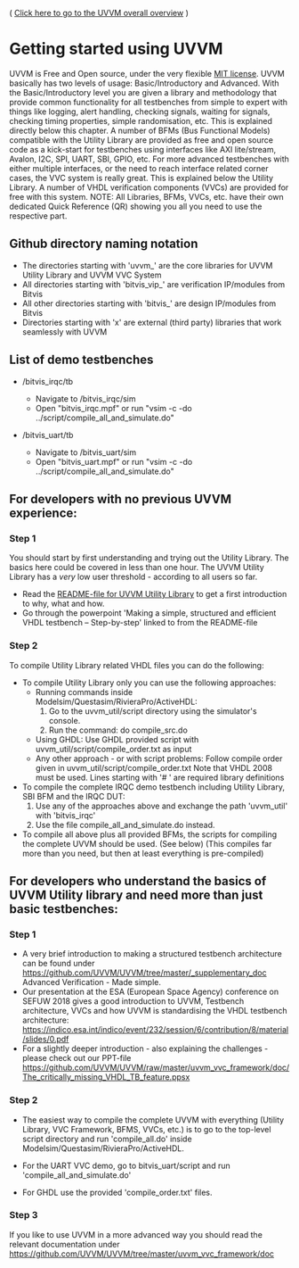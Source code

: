 ( [Click here to go to the UVVM overall overview](https://github.com/UVVM/UVVM/blob/master/README.md) )

# Getting started using UVVM

UVVM is Free and Open source, under the very flexible [MIT license](https://github.com/UVVM/UVVM/blob/master/LICENSE).
UVVM basically has two levels of usage: Basic/Introductory and Advanced.
With the Basic/Introductory level you are given a library and methodology that provide common functionality for all testbenches from simple to expert with things like logging, alert handling, checking signals, waiting for signals, checking timing properties, simple randomisation, etc. This is explained directly below this chapter.
A number of BFMs (Bus Functional Models) compatible with the Utility Library are provided as free and open source code as a kick-start for testbenches using interfaces like AXI lite/stream, Avalon, I2C, SPI, UART, SBI, GPIO, etc.
For more advanced testbenches with either multiple interfaces, or the need to reach interface related corner cases, the VVC system is really great. This is explained below the Utility Library.
A number of VHDL verification components (VVCs) are provided for free with this system.
NOTE: All Libraries, BFMs, VVCs, etc. have their own dedicated Quick Reference (QR) showing you all you need to use the respective part.

## Github directory naming notation
- The directories starting with 'uvvm_' are the core libraries for UVVM Utility Library and UVVM VVC System
- All directories starting with 'bitvis_vip_' are verification IP/modules from Bitvis
- All other directories starting with 'bitvis_' are design IP/modules from Bitvis
- Directories starting with 'x' are external (third party) libraries that work seamlessly with UVVM

## List of demo testbenches
 - /bitvis_irqc/tb
    - Navigate to /bitvis_irqc/sim
    - Open "bitvis_irqc.mpf" or run "vsim -c -do ../script/compile_all_and_simulate.do"

 - /bitvis_uart/tb
    - Navigate to /bitvis_uart/sim
    - Open "bitvis_uart.mpf" or run "vsim -c -do ../script/compile_all_and_simulate.do"

## For developers with no previous UVVM experience:
### Step 1
You should start by first understanding and trying out the Utility Library. The basics here could be covered in less than one hour. The UVVM Utility Library has a *very* low user threshold - according to all users so far.
* Read the [README-file for UVVM Utility Library](https://github.com/UVVM/UVVM/blob/master/README_UVVM_Utility_Library.md) to get a first introduction to why, what and how.
* Go through the powerpoint 'Making a simple, structured and efficient VHDL testbench – Step-by-step' linked to from the README-file

### Step 2
To compile Utility Library related VHDL files you can do the following:
* To compile Utility Library only you can use the following approaches:
   * Running commands inside Modelsim/Questasim/RivieraPro/ActiveHDL:
      1. Go to the uvvm_util/script directory using the simulator's console.
      2. Run the command: do compile_src.do
   * Using GHDL:
      Use GHDL provided script with uvvm_util/script/compile_order.txt as input
   * Any other approach - or with script problems:
      Follow compile order given in uvvm_util/script/compile_order.txt
      Note that VHDL 2008 must be used. Lines starting with '# ' are required library definitions
* To compile the complete IRQC demo testbench including Utility Library, SBI BFM and the IRQC DUT:
   1. Use any of the approaches above and exchange the path 'uvvm_util' with 'bitvis_irqc'
   2. Use the file compile_all_and_simulate.do instead.
* To compile all above plus all provided BFMs, the scripts for compiling the complete UVVM should be used. (See below) (This compiles far more than you need, but then at least everything is pre-compiled)

## For developers who understand the basics of UVVM Utility library and need more than just basic testbenches:
### Step 1
* A very brief introduction to making a structured testbench architecture can be found under https://github.com/UVVM/UVVM/tree/master/_supplementary_doc Advanced Verification - Made simple.
* Our presentation at the ESA (European Space Agency) conference on SEFUW 2018 gives a good introduction to UVVM, Testbench architecture, VVCs and how UVVM is standardising the VHDL testbench architecture: https://indico.esa.int/indico/event/232/session/6/contribution/8/material/slides/0.pdf
* For a slightly deeper introduction - also explaining the challenges - please check out our PPT-file https://github.com/UVVM/UVVM/raw/master/uvvm_vvc_framework/doc/The_critically_missing_VHDL_TB_feature.ppsx

### Step 2
* The easiest way to compile the complete UVVM with everything (Utility Library, VVC Framework, BFMS, VVCs, etc.) is to go to the top-level script directory and run 'compile_all.do' inside Modelsim/Questasim/RivieraPro/ActiveHDL.

* For the UART VVC demo, go to bitvis_uart/script and run 'compile_all_and_simulate.do'

* For GHDL use the provided 'compile_order.txt' files.

### Step 3
If you like to use UVVM in a more advanced way you should read the relevant documentation under  https://github.com/UVVM/UVVM/tree/master/uvvm_vvc_framework/doc
